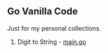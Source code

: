## Go Vanilla Code

Just for my personal collections.

1. Digit to String - [main.go](digit-to-str/main.go)